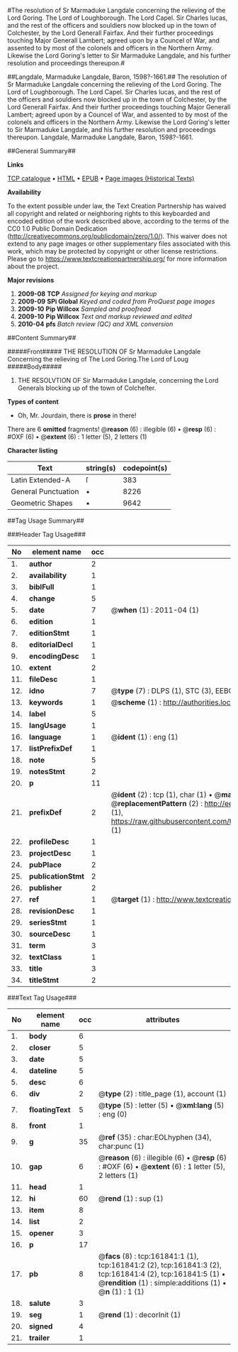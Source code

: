 #The resolution of Sr Marmaduke Langdale concerning the relieving of the Lord Goring. The Lord of Loughborough. The Lord Capel. Sir Charles lucas, and the rest of the officers and souldiers now blocked up in the town of Colchester, by the Lord Generall Fairfax. And their further proceedings touching Major Generall Lambert; agreed upon by a Councel of War, and assented to by most of the colonels and officers in the Northern Army. Likewise the Lord Goring's letter to Sir Marmaduke Langdale, and his further resolution and proceedings thereupon.#

##Langdale, Marmaduke Langdale, Baron, 1598?-1661.##
The resolution of Sr Marmaduke Langdale concerning the relieving of the Lord Goring. The Lord of Loughborough. The Lord Capel. Sir Charles lucas, and the rest of the officers and souldiers now blocked up in the town of Colchester, by the Lord Generall Fairfax. And their further proceedings touching Major Generall Lambert; agreed upon by a Councel of War, and assented to by most of the colonels and officers in the Northern Army. Likewise the Lord Goring's letter to Sir Marmaduke Langdale, and his further resolution and proceedings thereupon.
Langdale, Marmaduke Langdale, Baron, 1598?-1661.

##General Summary##

**Links**

[TCP catalogue](http://www.ota.ox.ac.uk/tcp/)  • 
[HTML](http://tei.it.ox.ac.uk/tcp/Texts-HTML/free/A88/A88680.html)  • 
[EPUB](http://tei.it.ox.ac.uk/tcp/Texts-EPUB/free/A88/A88680.epub) • 
[Page images (Historical Texts)](https://historicaltexts.jisc.ac.uk/eebo-99864432e)

**Availability**

To the extent possible under law, the Text Creation Partnership has waived all copyright and related or neighboring rights to this keyboarded and encoded edition of the work described above, according to the terms of the CC0 1.0 Public Domain Dedication (http://creativecommons.org/publicdomain/zero/1.0/). This waiver does not extend to any page images or other supplementary files associated with this work, which may be protected by copyright or other license restrictions. Please go to https://www.textcreationpartnership.org/ for more information about the project.

**Major revisions**

1. __2009-08__ __TCP__ *Assigned for keying and markup*
1. __2009-09__ __SPi Global__ *Keyed and coded from ProQuest page images*
1. __2009-10__ __Pip Willcox__ *Sampled and proofread*
1. __2009-10__ __Pip Willcox__ *Text and markup reviewed and edited*
1. __2010-04__ __pfs__ *Batch review (QC) and XML conversion*

##Content Summary##

#####Front#####
THE RESOLUTION OF Sr Marmaduke Langdale Concerning the relieving of
The Lord Goring.The Lord of Loug
#####Body#####

1. THE RESOLVTION OF Sir Marmaduke Langdale, concerning the Lord Generals blocking up of the town of Colcheſter.

**Types of content**

  * Oh, Mr. Jourdain, there is **prose** in there!

There are 6 **omitted** fragments! 
 @__reason__ (6) : illegible (6)  •  @__resp__ (6) : #OXF (6)  •  @__extent__ (6) : 1 letter (5), 2 letters (1)

**Character listing**


|Text|string(s)|codepoint(s)|
|---|---|---|
|Latin Extended-A|ſ|383|
|General Punctuation|•|8226|
|Geometric Shapes|▪|9642|

##Tag Usage Summary##

###Header Tag Usage###

|No|element name|occ|attributes|
|---|---|---|---|
|1.|__author__|2||
|2.|__availability__|1||
|3.|__biblFull__|1||
|4.|__change__|5||
|5.|__date__|7| @__when__ (1) : 2011-04 (1)|
|6.|__edition__|1||
|7.|__editionStmt__|1||
|8.|__editorialDecl__|1||
|9.|__encodingDesc__|1||
|10.|__extent__|2||
|11.|__fileDesc__|1||
|12.|__idno__|7| @__type__ (7) : DLPS (1), STC (3), EEBO-CITATION (1), PROQUEST (1), VID (1)|
|13.|__keywords__|1| @__scheme__ (1) : http://authorities.loc.gov/ (1)|
|14.|__label__|5||
|15.|__langUsage__|1||
|16.|__language__|1| @__ident__ (1) : eng (1)|
|17.|__listPrefixDef__|1||
|18.|__note__|5||
|19.|__notesStmt__|2||
|20.|__p__|11||
|21.|__prefixDef__|2| @__ident__ (2) : tcp (1), char (1)  •  @__matchPattern__ (2) : ([0-9\-]+):([0-9IVX]+) (1), (.+) (1)  •  @__replacementPattern__ (2) : http://eebo.chadwyck.com/downloadtiff?vid=$1&page=$2 (1), https://raw.githubusercontent.com/textcreationpartnership/Texts/master/tcpchars.xml#$1 (1)|
|22.|__profileDesc__|1||
|23.|__projectDesc__|1||
|24.|__pubPlace__|2||
|25.|__publicationStmt__|2||
|26.|__publisher__|2||
|27.|__ref__|1| @__target__ (1) : http://www.textcreationpartnership.org/docs/. (1)|
|28.|__revisionDesc__|1||
|29.|__seriesStmt__|1||
|30.|__sourceDesc__|1||
|31.|__term__|3||
|32.|__textClass__|1||
|33.|__title__|3||
|34.|__titleStmt__|2||


###Text Tag Usage###

|No|element name|occ|attributes|
|---|---|---|---|
|1.|__body__|6||
|2.|__closer__|5||
|3.|__date__|5||
|4.|__dateline__|5||
|5.|__desc__|6||
|6.|__div__|2| @__type__ (2) : title_page (1), account (1)|
|7.|__floatingText__|5| @__type__ (5) : letter (5)  •  @__xml:lang__ (5) : eng (0)|
|8.|__front__|1||
|9.|__g__|35| @__ref__ (35) : char:EOLhyphen (34), char:punc (1)|
|10.|__gap__|6| @__reason__ (6) : illegible (6)  •  @__resp__ (6) : #OXF (6)  •  @__extent__ (6) : 1 letter (5), 2 letters (1)|
|11.|__head__|1||
|12.|__hi__|60| @__rend__ (1) : sup (1)|
|13.|__item__|8||
|14.|__list__|2||
|15.|__opener__|3||
|16.|__p__|17||
|17.|__pb__|8| @__facs__ (8) : tcp:161841:1 (1), tcp:161841:2 (2), tcp:161841:3 (2), tcp:161841:4 (2), tcp:161841:5 (1)  •  @__rendition__ (1) : simple:additions (1)  •  @__n__ (1) : 1 (1)|
|18.|__salute__|3||
|19.|__seg__|1| @__rend__ (1) : decorInit (1)|
|20.|__signed__|4||
|21.|__trailer__|1||
